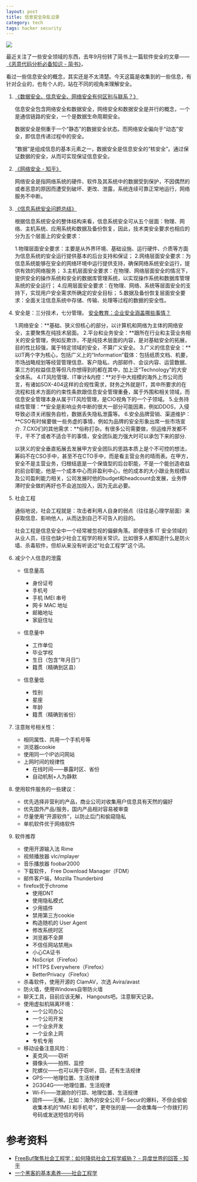 ```yaml
---
layout: post
title: 信息安全杂乱记录
category: tech
tags: hacker security
---
```

![](https://cdn.kelu.org/blog/tags/security.jpg)

最近关注了一些安全领域的东西，去年9月份转了简书上一篇软件安全的文章——[《恶意代码分析必备知识 - 简书》](/tech/2018/09/07/Malicious-Code.html)，

看过一些信息安全的概念，其实还是不太清楚。今天这篇是收集到的一些信息，有针对企业的，也有个人的，站在不同的视角来理解安全。

1. [《数据安全、信息安全、网络安全有何区别与联系？》](http://m.sohu.com/n/492614797)

   信息安全包含网络安全和数据安全，网络安全和数据安全是并行的概念，一个是通信链路的安全，一个是数据生命周期安全。

    数据安全是侧重于一个“静态”的数据安全状态。而网络安全偏向于“动态”安全，即信息传递过程中的安全。

    “数据”是组成信息的基本元素之一，数据安全是信息安全的“核安全”。通过保证数据的安全，从而可实现保证信息安全。

2.  [《网络安全 - 知乎》](https://zhuanlan.zhihu.com/p/25723340)

    网络安全是指网络系统的硬件、软件及其系统中的数据受到保护，不因偶然的或者恶意的原因而遭受到破坏、更改、泄露，系统连续可靠正常地运行，网络服务不中断。

3.  [《信息系统安全问题总结》](https://www.tianmaying.com/tutorial/INFORMATIONSYSTEMSECURITY)

    根据信息系统安全的整体结构来看，信息系统安全可从五个层面：物理、网络、主机系统、应用系统和数据及备份恢复，因此，技术类安全要求也相应的分为五个层面上的安全要求：

    1.物理层面安全要求：主要是从外界环境、基础设施、运行硬件、介质等方面为信息系统的安全运行提供基本的后台支持和保证；
    2.网络层面安全要求：为信息系统能够在安全的网络环境中运行提供支持，确保网络系统安全运行，提供有效的网络服务；
    3.主机层面安全要求：在物理、网络层面安全的情况下，提供安全的操作系统和安全的数据库管理系统，以实现操作系统和数据库管理系统的安全运行；
    4.应用层面安全要求：在物理、网络、系统等层面安全的支持下，实现用户安全需求所确定的安全目标；
    5.数据及备份恢复层面安全要求：全面关注信息系统中存储、传输、处理等过程的数据的安全性。

4.  安全是：三分技术，七分管理。 [安全教育：企业安全涵盖哪些事情？](https://www.freebuf.com/articles/neopoints/68788.html)

    1.网络安全：**基础、狭义但核心的部分，以计算机和网络为主体的网络安全，主要聚焦在纯技术层面。
    2.平台和业务安全：**跟所在行业和主营业务相关的安全管理，例如反欺诈，不是纯技术层面的内容，是对基础安全的拓展，目的性比较强，属于特定领域的安全，不算广义安全。
    3.广义的信息安全：**以IT两个字为核心，包括广义上的“Information”载体：包括纸质文档、机要，市场战略规划等经营管理信息、客户隐私、内部邮件、会议内容、运营数据、第三方的权益信息等但凡你想得到的都在其中，加上泛“Technology”的大安全体系。
    4.IT风险管理、IT审计&内控：**对于中大规模的海外上市公司而言，有诸如SOX-404这样的合规性需求，财务之外就是IT，其中所要求的在流程和技术方面的约束性条款跟信息安全管理重叠，属于外围和相关领域，而信息安全管理本身从属于IT风险管理，是CIO视角下的一个子领域。
    5.业务持续性管理：**安全是影响业务中断的很大一部分可能因素，例如DDOS，入侵导致必须关闭服务自检，数据丢失隐私泄露等。
    6.安全品牌营销、渠道维护：**CSO有时候要做一些务虚的事情，例如为品牌的安全形象出席一些市场宣介.
    7.CXO们的其他需求：**俗称打杂。有很多公司需要做，但运维开发都不干，干不了或者不适合干的事情，安全团队能力强大时可以承包下来的部分.

    以狭义的安全垂直拓展去发展甲方安全团队的思路本质上是个不可控的想法，筹码不在CSO手中，甚至不在CTO手中，而是看主营业务的晴雨表。在甲方，安全不是主营业务，归根结底是一个保值型的后台职能，不是一个能创造收益的前台职能，他是一个成本中心而非盈利中心，他的成本的大小跟业务规模以及公司盈利能力相关，公司发展时他的budget和headcount会发展，业务停滞时安全做的再好也不会追加投入，因为无此必要。

5. 社会工程

    通俗地说，社会工程就是：攻击者利用人自身的弱点（往往是心理学层面）来获取信息、影响他人，从而达到自己不可告人的目的。

    社会工程是信息安全中一个经常被忽视的偏僻角落。即便很多 IT 安全领域的从业人员，往往也缺少社会工程学的相关常识。比如很多人都知道什么是防火墙、杀毒软件，但却从来没有听说过“社会工程学”这个词。

6. 减少个人信息的泄露

    * 信息量高
    
      *  身份证号
      *  手机号
      *  手机 IMEI 串号
      *  网卡 MAC 地址
      *  邮箱地址
      *  家庭住址
    
    * 信息量中
    
      *  工作单位
      *  毕业学校
      *  生日（包含“年月日”）
      *  籍贯（精确到区县）
    
    * 信息量低
    
      *  性别
      *  星座
      *  年龄
      *  籍贯（精确到省份）

7. 注意账号相关性：

     * 相同属性、共用一个手机号等
     * 浏览器cookie
     * 使用同一个IP访问网站
     * 上网时间的规律性
       * 在线时间——暴露时区、省份
       * 自动机制+人为静默

8. 使用软件服务的一些建议：

    * 优先选择非营利的产品，商业公司对收集用户信息具有天然的偏好
    * 优先国外产品/服务，国内产品相对容易被审查
    * 尽量使用“开源软件”，以防止后门和偷窥隐私
    * 单机软件优于网络软件

9. 软件推荐

    * 使用开源输入法 Rime
    * 视频播放器 vlc/mplayer
    * 音乐播放器 foobar2000
    * 下载软件， Free Download Manager（FDM）
    * 邮件客户端，Mozilla Thunderbird
    * firefox优于chrome
      * 使用DNT
      * 使用隐私模式
      * 少用插件
      * 禁用第三方cookie
      * 构造随机的 User Agent
      * 修改系统时区
      * 浏览器不全屏
      * 不信任网站禁用js
      * 小心CA证书
      * NoScript（Firefox）
      * HTTPS Everywhere（Firefox）
      * BetterPrivacy（Firefox）
    * 杀毒软件，使用开源的 ClamAV，次选  Avira/avast
    * 防火墙，使用Windows自带防火墙
    * 聊天工具，目前应该无解， Hangouts吧。注意聊天记录。
    * 使用虚拟机隔离环境：
      * 一个公司办公
      * 一个公司开发
      * 一个业余开发
      * 一个业余上网
      * 专机专用
    * 移动设备注意风险：
      * 麦克风——窃听
      * 摄像头——拍照、监控
      * 陀螺仪——也可以用于窃听，囧，还有生活规律
      * GPS——地理位置、生活规律
      * 2G3G4G——地理位置、生活规律
      * Wi-Fi——泄漏你的行踪、地理位置、生活规律
      * 固件——无解。比如：海外的安全公司 F-Secur的爆料，不但会偷偷收集本机的“IMEI 和手机号”，更夸张的是——会收集每一个你拨打的号码或发送短信的号码

# 参考资料

*  [FreeBuf聚焦社会工程学：如何降低社会工程学威胁？ - 异度世界的回答 - 知乎](https://www.zhihu.com/question/26346821/answer/32556896)
*  [一个黑客的基本素养——社会工程学](https://www.leiphone.com/news/201706/q3svIm4mun7ROL4X.html)
